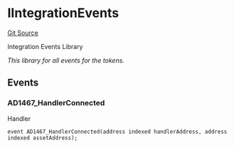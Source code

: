 # IIntegrationEvents
[Git Source](https://github.com/thrackle-io/forte-rules-engine/blob/bdbc52f883a20b14a0585dd8216061e6f7e40df3/src/common/IEvents.sol)

Integration Events Library

*This library for all events for the tokens.*


## Events
### AD1467_HandlerConnected
Handler


```solidity
event AD1467_HandlerConnected(address indexed handlerAddress, address indexed assetAddress);
```

